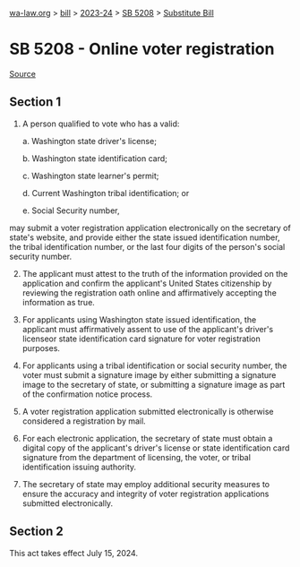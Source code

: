 [wa-law.org](/) > [bill](/bill/) > [2023-24](/bill/2023-24/) > [SB 5208](/bill/2023-24/sb/5208/) > [Substitute Bill](/bill/2023-24/sb/5208/S/)

# SB 5208 - Online voter registration

[Source](http://lawfilesext.leg.wa.gov/biennium/2023-24/Pdf/Bills/Senate%20Bills/5208-S.pdf)

## Section 1
1. A person qualified to vote who has a valid:

    a. Washington state driver's license;

    b. Washington state identification card;

    c. Washington state learner's permit;

    d. Current Washington tribal identification; or

    e. Social Security number,

may submit a voter registration application electronically on the secretary of state's website, and provide either the state issued identification number, the tribal identification number, or the last four digits of the person's social security number.

2. The applicant must attest to the truth of the information provided on the application and confirm the applicant's United States citizenship by reviewing the registration oath online and affirmatively accepting the information as true.

3. For applicants using Washington state issued identification, the applicant must affirmatively assent to use of the applicant's driver's licenseor state identification card signature for voter registration purposes.

4. For applicants using a tribal identification or social security number, the voter must submit a signature image by either submitting a signature image to the secretary of state, or submitting a signature image as part of the confirmation notice process.

5. A voter registration application submitted electronically is otherwise considered a registration by mail.

6. For each electronic application, the secretary of state must obtain a digital copy of the applicant's driver's license or state identification card signature from the department of licensing, the voter, or tribal identification issuing authority.

7. The secretary of state may employ additional security measures to ensure the accuracy and integrity of voter registration applications submitted electronically.

## Section 2
This act takes effect July 15, 2024.
